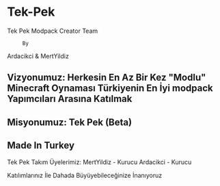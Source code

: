 # Tek-Pek
Tek Pek Modpack Creator Team


         By
Ardacikci & MertYildiz

Vizyonumuz:
Herkesin En Az Bir Kez "Modlu" Minecraft Oynaması
Türkiyenin En İyi modpack Yapımcıları Arasına Katılmak
------------------------
Misyonumuz:
Tek Pek (Beta)
------------------------

Made In Turkey
------------------------
Tek Pek 
Takım Üyelerimiz:
MertYildiz - Kurucu
Ardacikci  - Kurucu

Katılımlarınız İle Dahada Büyüyebileceğinize İnanıyoruz




















